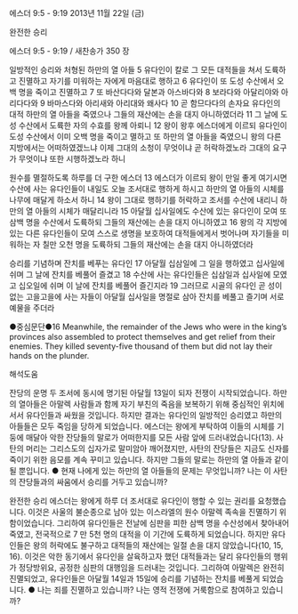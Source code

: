 에스더 9:5 - 9:19 
2013년 11월 22일 (금)

완전한 승리



에스더 9:5 - 9:19 / 새찬송가 350 장


일방적인 승리와 처형된 하만의 열 아들
5 유다인이 칼로 그 모든 대적들을 쳐서 도륙하고 진멸하고 자기를 미워하는 자에게 마음대로 행하고 6 유다인이 또 도성 수산에서 오백 명을 죽이고 진멸하고 7 또 바산다다와 달본과 아스바다와 8 보라다와 아달리야와 아리다다와 9 바마스다와 아리새와 아리대와 왜사다 10 곧 함므다다의 손자요 유다인의 대적 하만의 열 아들을 죽였으나 그들의 재산에는 손을 대지 아니하였더라 11 그 날에 도성 수산에서 도륙한 자의 수효를 왕께 아뢰니 12 왕이 왕후 에스더에게 이르되 유다인이 도성 수산에서 이미 오백 명을 죽이고 멸하고 또 하만의 열 아들을 죽였으니 왕의 다른 지방에서는 어떠하였겠느냐 이제 그대의 소청이 무엇이냐 곧 허락하겠노라 그대의 요구가 무엇이냐 또한 시행하겠노라 하니

원수를 멸절하도록 하루를 더 구한 에스더
13 에스더가 이르되 왕이 만일 좋게 여기시면 수산에 사는 유다인들이 내일도 오늘 조서대로 행하게 하시고 하만의 열 아들의 시체를 나무에 매달게 하소서 하니 14 왕이 그대로 행하기를 허락하고 조서를 수산에 내리니 하만의 열 아들의 시체가 매달리니라 15 아달월 십사일에도 수산에 있는 유다인이 모여 또 삼백 명을 수산에서 도륙하되 그들의 재산에는 손을 대지 아니하였고 16 왕의 각 지방에 있는 다른 유다인들이 모여 스스로 생명을 보호하여 대적들에게서 벗어나며 자기들을 미워하는 자 칠만 오천 명을 도륙하되 그들의 재산에는 손을 대지 아니하였더라

승리를 기념하며 잔치를 베푸는 유다인
17 아달월 십삼일에 그 일을 행하였고 십사일에 쉬며 그 날에 잔치를 베풀어 즐겼고 18 수산에 사는 유다인들은 십삼일과 십사일에 모였고 십오일에 쉬며 이 날에 잔치를 베풀어 즐긴지라 19 그러므로 시골의 유다인 곧 성이 없는 고을고을에 사는 자들이 아달월 십사일을 명절로 삼아 잔치를 베풀고 즐기며 서로 예물을 주더라

●중심문단●16 Meanwhile, the remainder of the Jews who were in the king’s provinces also assembled to protect themselves and get relief from their enemies. They killed seventy-five thousand of them but did not lay their hands on the plunder.

해석도움





잔당의 운명
두 조서에 동시에 명기된 아달월 13일이 되자 전쟁이 시작되었습니다. 하만의 열아들은 아말렉 사람들과 함께 자기 부친의 죽음을 보복하기 위해 중심적인 위치에 서서 유다인들과 싸웠을 것입니다. 하지만 결과는 유다인의 일방적인 승리였고 하만의 아들들은 모두 죽임을 당하게 되었습니다. 에스더는 왕에게 부탁하여 이들의 시체를 기둥에 매달아 악한 잔당들의
말로가 어떠한지를 모든 사람 앞에 드러내었습니다(13). 사탄의 머리는 그리스도의 십자가로 말미암아 깨어졌지만, 사탄의 잔당들은 지금도 신자를 죽이기 위한 음모를 계속 꾸미고 있습니다. 하지만 그들의 말로는 하만의 열 아들과 같이 될 뿐입니다.
● 현재 나에게 있는 하만의 열 아들들의 문제는 무엇입니까? 나는 이 사탄의 잔당들과의 싸움에서 승리를 거두고 있습니까?

완전한 승리
에스더는 왕에게 하루 더 조서대로 유다인이 행할 수 있는 권리를 요청했습니다. 이것은 사울의 불순종으로 남아 있는 이스라엘의 원수 아말렉 족속을 진멸하기 위함이었습니다. 그리하여 유다인들은 전날에 심판을 피한 삼백 명을 수산성에서 찾아내어 죽였고, 전국적으로 7
만 5천 명의 대적을 이 기간에 도륙하게 되었습니다. 하지만 유다인들은 왕의 허락에도 불구하고 대적들의 재산에는 일절 손을 대지 않았습니다(10, 15, 16). 이것은 악한 동기에서 유다인을 살육하고자 했던 대적들과는 달리 유다인들의 행위가 정당방위요, 공정한 심판의 대행임을 드러내는 것입니다. 그리하여 아말렉은 완전히 진멸되었고, 유다인들은 아달월 14일과 15일에 승리를 기념하는 잔치를 베풀게 되었습니다.
● 나는 죄를 진멸하고 있습니까? 나는 영적 전쟁에 거룩함으로 참여하고 있습니까?